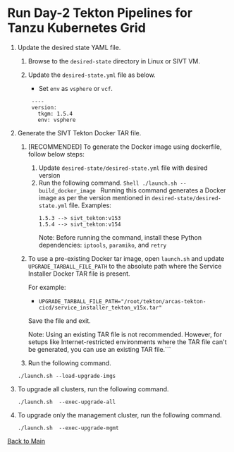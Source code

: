 # Run Day-2 Tekton Pipelines for Tanzu Kubernetes Grid

1. Update the desired state YAML file.
   
   1. Browse to the `desired-state` directory in Linux or SIVT VM.
   
   2. Update the `desired-state.yml` file as below. 
      - Set `env` as `vsphere` or `vcf`.
     
      ```
       ----
       version:
         tkgm: 1.5.4
         env: vsphere
       ```

2. Generate the SIVT Tekton Docker TAR file.
    1. [RECOMMENDED] To generate the Docker image using dockerfile, follow below steps:
       1. Update `desired-state/desired-state.yml` file with desired version
       2. Run the following command.
               ```Shell
               ./launch.sh --build_docker_image
               ```
       Running this command generates a Docker image as per the version mentioned in `desired-state/desired-state.yml` file.
          Examples:
          ```
          1.5.3 --> sivt_tekton:v153
          1.5.4 --> sivt_tekton:v154
          ```
          Note: Before running the command, install these Python dependencies: `iptools`, `paramiko`, and `retry`
   
    2. To use a pre-existing Docker tar image, open `launch.sh` and update `UPGRADE_TARBALL_FILE_PATH` to the absolute path where the Service Installer Docker TAR file is present.
         
        For example:

        - `UPGRADE_TARBALL_FILE_PATH="/root/tekton/arcas-tekton-cicd/service_installer_tekton_v15x.tar"`
            
        Save the file and exit.

       Note: Using an existing TAR file is not recommended. 
       However, for setups like Internet-restricted environments where the TAR file can't be generated, you can use an existing TAR file.```

    3. Run the following command.
     ```shell
     ./launch.sh --load-upgrade-imgs
     ```

4. To upgrade all clusters, run the following command.

    ```shell
    ./launch.sh  --exec-upgrade-all 
    ```

5. To upgrade only the management cluster, run the following command.

    ```shell
    ./launch.sh  --exec-upgrade-mgmt 
    ```
   
[Back to Main](./README.md)
